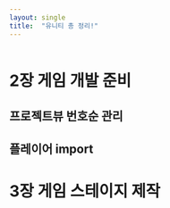 ```yaml
---
layout: single
title:  "유니티 총 정리!"
---
```

```C#

```
# 2장 게임 개발 준비
## 프로젝트뷰 번호순 관리
## 플레이어 import


# 3장 게임 스테이지 제작
